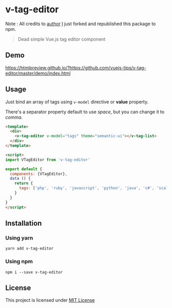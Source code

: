 # v-tag-editor

Note : All credits to [author](https://github.com/neves) [I](https://github.com/eregnier) just forked and republished this package to npm.

> Dead simple Vue.js tag editor component

## Demo

https://htmlpreview.github.io/?https://github.com/vuejs-tips/v-tag-editor/master/demo/index.html

## Usage

Just bind an array of tags using `v-model` directive or **value** property.

There's a separator property default to use *space*, but you can change it to *comma*.

```html
<template>
  <div>
    <v-tag-editor v-model="tags" theme="semantic-ui"></v-tag-list>
  </div>
</template>

<script>
import VTagEditor from 'v-tag-editor'

export default {
  components: {VTagEditor},
  data () {
    return {
      tags: ['php', 'ruby', 'javascript', 'python', 'java', 'c#', 'scala', 'closure']
    }
  }
}
</script>
```

## Installation

### Using yarn

`yarn add v-tag-editor`

### Using npm

`npm i --save v-tag-editor`

## License

This project is licensed under [MIT License](http://en.wikipedia.org/wiki/MIT_License)
